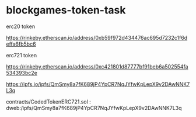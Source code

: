 # blockgames-token-task

erc20 token

https://rinkeby.etherscan.io/address/0xb59f972d434476ac695d7232c1f6deffa6fb5bc6

erc721 token

https://rinkeby.etherscan.io/address/0xc421801d87777bf91beb6a502554fa534393bc2e

https://ipfs.io/ipfs/QmSmy8a7fK689jP4YpCR7NqJYfwKpLepX9v2DAwNNK7L3q

contracts/CodedTokenERC721.sol : 
dweb:/ipfs/QmSmy8a7fK689jP4YpCR7NqJYfwKpLepX9v2DAwNNK7L3q
